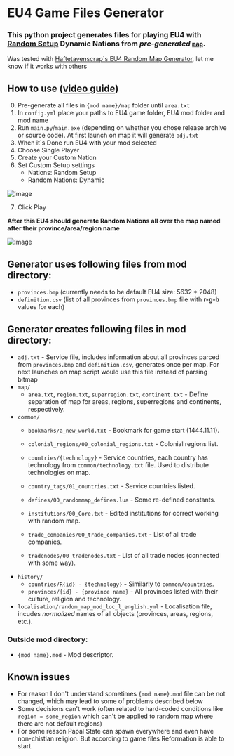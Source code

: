 # EU4 Game Files Generator
### This python project generates files for playing EU4 with [Random Setup](https://eu4.paradoxwikis.com/Options#:~:text=are%20disabled.-,Random%20Setup,-The%20map%20will) Dynamic Nations from _pre-generated_ [`map`](https://eu4.paradoxwikis.com/Map_modding).

Was tested with [Haftetavenscrap`s EU4 Random Map Generator](https://forum.paradoxplaza.com/forum/threads/eu4-random-map-generator-revival-tech-alpha.1073599/), let me know if it works with others

## How to use ([video guide](https://youtu.be/pZJ1Y1Flb1Y))
0. Pre-generate all files in `{mod name}/map` folder until `area.txt`
1. In `config.yml` place your paths to EU4 game folder, EU4 mod folder and mod name
2. Run `main.py`/`main.exe` (depending on whether you chose release archive or source code). At first launch on map it will generate `adj.txt`
3. When it`s Done run EU4 with your mod selected
4. Choose Single Player
5. Create your Custom Nation
6. Set Custom Setup settings
   - Nations: Random Setup
   - Random Nations: Dynamic

![image](https://github.com/redhair-demon/eu4-generator/assets/90033866/02218e7f-8786-45e1-9ad2-69f191e87df9)

7. Click Play

**After this EU4 should generate Random Nations all over the map named after their province/area/region name**

![image](https://github.com/redhair-demon/eu4-generator/assets/90033866/24fbb940-3b94-45a0-b087-d9eccbd677f3)


## Generator uses following files from mod directory:
- `provinces.bmp` (currently needs to be default EU4 size: 5632 * 2048)
- `definition.csv` (list of all provinces from `provinces.bmp` file with **r-g-b** values for each)

## Generator creates following files in mod directory:
- `adj.txt` - Service file, includes information about all provinces parced from `provinces.bmp` and `definition.csv`, generates once per map. For next launches on map script would use this file instead of parsing bitmap
- `map/`
  - `area.txt`, `region.txt`, `superregion.txt`, `continent.txt` -
Define separation of map for areas, regions, superregions and continents, respectively.
- `common/`
  - `bookmarks/a_new_world.txt` - Bookmark for game start (1444.11.11).
  - `colonial_regions/00_colonial_regions.txt` - Colonial regions list.
  - `countries/{technology}` - Service countries, each country has technology from `common/technology.txt` file.
Used to distribute technologies on map.
  - `country_tags/01_countries.txt` - Service countries listed.
  - `defines/00_randommap_defines.lua` - Some re-defined constants.
  - `institutions/00_Core.txt` - Edited institutions for correct working with random map.
  - `trade_companies/00_trade_companies.txt` - List of all trade companies.

  - `tradenodes/00_tradenodes.txt` - List of all trade nodes (connected with some way).
- `history/`
  - `countries/R{id} - {technology}` - Similarly to `common/countries`.
  - `provinces/{id} - {province name}` - All provinces listed with their culture, religion and technology.
- `localisation/random_map_mod_loc_l_english.yml` - Localisation file, incudes *normalized* names of all objects (provinces, areas, regions, etc.).
### Outside mod directory: 
- `{mod name}.mod` - Mod descriptor.

## Known issues
- For reason I don't understand sometimes `{mod name}.mod` file can be not changed, which may lead to some of problems described below
- Some decisions can't work (often related to hard-coded conditions like `region = some_region` which can't be applied to random map where there are not default regions)
- For some reason Papal State can spawn everywhere and even have non-chistian religion. But according to game files Reformation is able to start.
